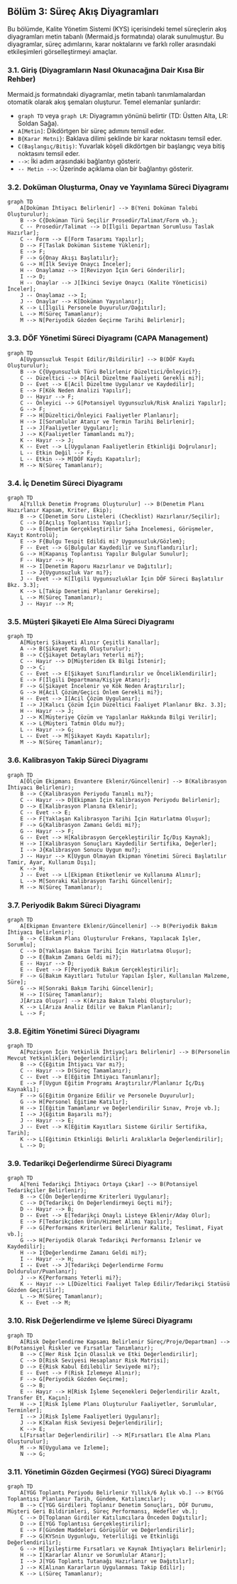 ## Bölüm 3: Süreç Akış Diyagramları

Bu bölümde, Kalite Yönetim Sistemi (KYS) içerisindeki temel süreçlerin akış diyagramları metin tabanlı (Mermaid.js formatında) olarak sunulmuştur. Bu diyagramlar, süreç adımlarını, karar noktalarını ve farklı roller arasındaki etkileşimleri görselleştirmeyi amaçlar.

### 3.1. Giriş (Diyagramların Nasıl Okunacağına Dair Kısa Bir Rehber)

Mermaid.js formatındaki diyagramlar, metin tabanlı tanımlamalardan otomatik olarak akış şemaları oluşturur. Temel elemanlar şunlardır:
*   `graph TD` veya `graph LR`: Diyagramın yönünü belirtir (TD: Üstten Alta, LR: Soldan Sağa).
*   `A[Metin]`: Dikdörtgen bir süreç adımını temsil eder.
*   `B{Karar Metni}`: Baklava dilimi şeklinde bir karar noktasını temsil eder.
*   `C(Başlangıç/Bitiş)`: Yuvarlak köşeli dikdörtgen bir başlangıç veya bitiş noktasını temsil eder.
*   `-->`: İki adım arasındaki bağlantıyı gösterir.
*   `-- Metin -->`: Üzerinde açıklama olan bir bağlantıyı gösterir.

### 3.2. Doküman Oluşturma, Onay ve Yayınlama Süreci Diyagramı

```mermaid
graph TD
    A[Doküman İhtiyacı Belirlenir] --> B(Yeni Doküman Talebi Oluşturulur);
    B --> C{Doküman Türü Seçilir Prosedür/Talimat/Form vb.};
    C -- Prosedür/Talimat --> D[İlgili Departman Sorumlusu Taslak Hazırlar];
    C -- Form --> E[Form Tasarımı Yapılır];
    D --> F[Taslak Doküman Sisteme Yüklenir];
    E --> F;
    F --> G{Onay Akışı Başlatılır};
    G --> H[İlk Seviye Onaycı İnceler];
    H -- Onaylamaz --> I[Revizyon İçin Geri Gönderilir];
    I --> D;
    H -- Onaylar --> J[İkinci Seviye Onaycı (Kalite Yöneticisi) İnceler];
    J -- Onaylamaz --> I;
    J -- Onaylar --> K[Doküman Yayınlanır];
    K --> L[İlgili Personele Duyurulur/Dağıtılır];
    L --> M(Süreç Tamamlanır);
    M --> N[Periyodik Gözden Geçirme Tarihi Belirlenir];
```




### 3.3. DÖF Yönetimi Süreci Diyagramı (CAPA Management)

```mermaid
graph TD
    A[Uygunsuzluk Tespit Edilir/Bildirilir] --> B(DÖF Kaydı Oluşturulur);
    B --> C{Uygunsuzluk Türü Belirlenir Düzeltici/Önleyici?};
    C -- Düzeltici --> D[Acil Düzeltme Faaliyeti Gerekli mi?];
    D -- Evet --> E[Acil Düzeltme Uygulanır ve Kaydedilir];
    E --> F[Kök Neden Analizi Yapılır];
    D -- Hayır --> F;
    C -- Önleyici --> G[Potansiyel Uygunsuzluk/Risk Analizi Yapılır];
    G --> F;
    F --> H[Düzeltici/Önleyici Faaliyetler Planlanır];
    H --> I[Sorumlular Atanır ve Termin Tarihi Belirlenir];
    I --> J[Faaliyetler Uygulanır];
    J --> K{Faaliyetler Tamamlandı mı?};
    K -- Hayır --> J;
    K -- Evet --> L[Uygulanan Faaliyetlerin Etkinliği Doğrulanır];
    L -- Etkin Değil --> F;
    L -- Etkin --> M[DÖF Kaydı Kapatılır];
    M --> N(Süreç Tamamlanır);
```

### 3.4. İç Denetim Süreci Diyagramı

```mermaid
graph TD
    A[Yıllık Denetim Programı Oluşturulur] --> B(Denetim Planı Hazırlanır Kapsam, Kriter, Ekip);
    B --> C[Denetim Soru Listeleri (Checklist) Hazırlanır/Seçilir];
    C --> D[Açılış Toplantısı Yapılır];
    D --> E[Denetim Gerçekleştirilir Saha İncelemesi, Görüşmeler, Kayıt Kontrolü];
    E --> F{Bulgu Tespit Edildi mi? Uygunsuzluk/Gözlem};
    F -- Evet --> G[Bulgular Kaydedilir ve Sınıflandırılır];
    G --> H[Kapanış Toplantısı Yapılır Bulgular Sunulur];
    F -- Hayır --> H;
    H --> I[Denetim Raporu Hazırlanır ve Dağıtılır];
    I --> J{Uygunsuzluk Var mı?};
    J -- Evet --> K[İlgili Uygunsuzluklar İçin DÖF Süreci Başlatılır Bkz. 3.3];
    K --> L[Takip Denetimi Planlanır Gerekirse];
    L --> M(Süreç Tamamlanır);
    J -- Hayır --> M;
```

### 3.5. Müşteri Şikayeti Ele Alma Süreci Diyagramı

```mermaid
graph TD
    A[Müşteri Şikayeti Alınır Çeşitli Kanallar];
    A --> B(Şikayet Kaydı Oluşturulur);
    B --> C{Şikayet Detayları Yeterli mi?};
    C -- Hayır --> D[Müşteriden Ek Bilgi İstenir];
    D --> C;
    C -- Evet --> E[Şikayet Sınıflandırılır ve Önceliklendirilir];
    E --> F[İlgili Departmana/Kişiye Atanır];
    F --> G[Şikayet İncelenir ve Kök Neden Araştırılır];
    G --> H{Acil Çözüm/Geçici Önlem Gerekli mi?};
    H -- Evet --> I[Acil Çözüm Uygulanır];
    I --> J[Kalıcı Çözüm İçin Düzeltici Faaliyet Planlanır Bkz. 3.3];
    H -- Hayır --> J;
    J --> K[Müşteriye Çözüm ve Yapılanlar Hakkında Bilgi Verilir];
    K --> L{Müşteri Tatmin Oldu mu?};
    L -- Hayır --> G;
    L -- Evet --> M[Şikayet Kaydı Kapatılır];
    M --> N(Süreç Tamamlanır);
```



### 3.6. Kalibrasyon Takip Süreci Diyagramı

```mermaid
graph TD
    A[Ölçüm Ekipmanı Envantere Eklenir/Güncellenir] --> B(Kalibrasyon İhtiyacı Belirlenir);
    B --> C{Kalibrasyon Periyodu Tanımlı mı?};
    C -- Hayır --> D[Ekipman İçin Kalibrasyon Periyodu Belirlenir];
    D --> E[Kalibrasyon Planına Eklenir];
    C -- Evet --> E;
    E --> F[Yaklaşan Kalibrasyon Tarihi İçin Hatırlatma Oluşur];
    F --> G{Kalibrasyon Zamanı Geldi mi?};
    G -- Hayır --> F;
    G -- Evet --> H[Kalibrasyon Gerçekleştirilir İç/Dış Kaynak];
    H --> I[Kalibrasyon Sonuçları Kaydedilir Sertifika, Değerler];
    I --> J{Kalibrasyon Sonucu Uygun mu?};
    J -- Hayır --> K[Uygun Olmayan Ekipman Yönetimi Süreci Başlatılır Tamir, Ayar, Kullanım Dışı];
    K --> H; 
    J -- Evet --> L[Ekipman Etiketlenir ve Kullanıma Alınır];
    L --> M[Sonraki Kalibrasyon Tarihi Güncellenir];
    M --> N(Süreç Tamamlanır);
```

### 3.7. Periyodik Bakım Süreci Diyagramı

```mermaid
graph TD
    A[Ekipman Envantere Eklenir/Güncellenir] --> B(Periyodik Bakım İhtiyacı Belirlenir);
    B --> C[Bakım Planı Oluşturulur Frekans, Yapılacak İşler, Sorumlu];
    C --> D[Yaklaşan Bakım Tarihi İçin Hatırlatma Oluşur];
    D --> E{Bakım Zamanı Geldi mi?};
    E -- Hayır --> D;
    E -- Evet --> F[Periyodik Bakım Gerçekleştirilir];
    F --> G[Bakım Kayıtları Tutulur Yapılan İşler, Kullanılan Malzeme, Süre];
    G --> H[Sonraki Bakım Tarihi Güncellenir];
    H --> I(Süreç Tamamlanır);
    J[Arıza Oluşur] --> K(Arıza Bakım Talebi Oluşturulur);
    K --> L[Arıza Analiz Edilir ve Bakım Planlanır];
    L --> F;
```

### 3.8. Eğitim Yönetimi Süreci Diyagramı

```mermaid
graph TD
    A[Pozisyon İçin Yetkinlik İhtiyaçları Belirlenir] --> B(Personelin Mevcut Yetkinlikleri Değerlendirilir);
    B --> C{Eğitim İhtiyacı Var mı?};
    C -- Hayır --> D(Süreç Tamamlanır);
    C -- Evet --> E[Eğitim İhtiyacı Tanımlanır];
    E --> F[Uygun Eğitim Programı Araştırılır/Planlanır İç/Dış Kaynaklı];
    F --> G[Eğitim Organize Edilir ve Personele Duyurulur];
    G --> H[Personel Eğitime Katılır];
    H --> I[Eğitim Tamamlanır ve Değerlendirilir Sınav, Proje vb.];
    I --> J{Eğitim Başarılı mı?};
    J -- Hayır --> E; 
    J -- Evet --> K[Eğitim Kayıtları Sisteme Girilir Sertifika, Tarih];
    K --> L[Eğitimin Etkinliği Belirli Aralıklarla Değerlendirilir];
    L --> D;
```

### 3.9. Tedarikçi Değerlendirme Süreci Diyagramı

```mermaid
graph TD
    A[Yeni Tedarikçi İhtiyacı Ortaya Çıkar] --> B(Potansiyel Tedarikçiler Belirlenir);
    B --> C[Ön Değerlendirme Kriterleri Uygulanır];
    C --> D{Tedarikçi Ön Değerlendirmeyi Geçti mi?};
    D -- Hayır --> B;
    D -- Evet --> E[Tedarikçi Onaylı Listeye Eklenir/Aday Olur];
    E --> F[Tedarikçiden Ürün/Hizmet Alımı Yapılır];
    F --> G[Performans Kriterleri Belirlenir Kalite, Teslimat, Fiyat vb.];
    G --> H[Periyodik Olarak Tedarikçi Performansı İzlenir ve Kaydedilir];
    H --> I{Değerlendirme Zamanı Geldi mi?};
    I -- Hayır --> H;
    I -- Evet --> J[Tedarikçi Değerlendirme Formu Doldurulur/Puanlanır];
    J --> K{Performans Yeterli mi?};
    K -- Hayır --> L[Düzeltici Faaliyet Talep Edilir/Tedarikçi Statüsü Gözden Geçirilir];
    L --> M(Süreç Tamamlanır);
    K -- Evet --> M;
```

### 3.10. Risk Değerlendirme ve İşleme Süreci Diyagramı

```mermaid
graph TD
    A[Risk Değerlendirme Kapsamı Belirlenir Süreç/Proje/Departman] --> B(Potansiyel Riskler ve Fırsatlar Tanımlanır);
    B --> C[Her Risk İçin Olasılık ve Etki Değerlendirilir];
    C --> D[Risk Seviyesi Hesaplanır Risk Matrisi];
    D --> E{Risk Kabul Edilebilir Seviyede mi?};
    E -- Evet --> F(Risk İzlemeye Alınır);
    F --> G[Periyodik Gözden Geçirme];
    G --> B;
    E -- Hayır --> H[Risk İşleme Seçenekleri Değerlendirilir Azalt, Transfer Et, Kaçın];
    H --> I[Risk İşleme Planı Oluşturulur Faaliyetler, Sorumlular, Terminler];
    I --> J[Risk İşleme Faaliyetleri Uygulanır];
    J --> K[Kalan Risk Seviyesi Değerlendirilir];
    K --> E;
    L[Fırsatlar Değerlendirilir] --> M[Fırsatları Ele Alma Planı Oluşturulur];
    M --> N[Uygulama ve İzleme];
    N --> G;
```

### 3.11. Yönetimin Gözden Geçirmesi (YGG) Süreci Diyagramı

```mermaid
graph TD
    A[YGG Toplantı Periyodu Belirlenir Yıllık/6 Aylık vb.] --> B(YGG Toplantısı Planlanır Tarih, Gündem, Katılımcılar);
    B --> C[YGG Girdileri Toplanır Denetim Sonuçları, DÖF Durumu, Müşteri Geri Bildirimleri, Süreç Performansı, Hedefler vb.];
    C --> D[Toplanan Girdiler Katılımcılara Önceden Dağıtılır];
    D --> E[YGG Toplantısı Gerçekleştirilir];
    E --> F[Gündem Maddeleri Görüşülür ve Değerlendirilir];
    F --> G[KYSnin Uygunluğu, Yeterliliği ve Etkinliği Değerlendirilir];
    G --> H[İyileştirme Fırsatları ve Kaynak İhtiyaçları Belirlenir];
    H --> I[Kararlar Alınır ve Sorumlular Atanır];
    I --> J[YGG Toplantı Tutanağı Hazırlanır ve Dağıtılır];
    J --> K[Alınan Kararların Uygulanması Takip Edilir];
    K --> L(Süreç Tamamlanır);
```

